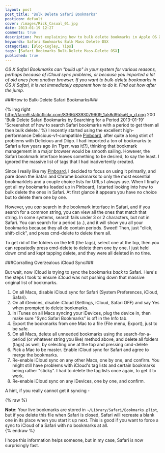 ```yaml
---
layout: post
post_title: "Bulk Delete Safari Bookmarks"
posticon: default
cover: /images/Rick_Casual_01.jpg
date: 2013-01-19 12:27
comments: true
description: Post explaining how to bulk delete bookmarks in Apple OS X Safari.
keywords: Safari Bookmarks Bulk Mass Delete OSX
categories: [Blog-Cogley, Tips]
tags: [Safari Bookmarks Bulk-Delete Mass-Delete OSX]
published: true
---
```


_OS X Safari Bookmarks can "build up" in your system for various reasons, perhaps because of iCloud sync problems, or because you imported a lot of old ones from another browser. If you want to bulk-delete bookmarks in OS X Safari, it is not immediately apparent how to do it. Find out how after the jump._

<!--more-->

###How to Bulk-Delete Safari Bookmarks###

{% img right http://farm9.staticflickr.com/8366/8393079609_1a58d9b5a6_o_d.png 200 'Bulk Delete Safari Bookmarks by Searching for a Period 2013-01-19' 'Screenshot of how to search Safari bookmarks with a period to get them all then bulk delete.' %} I recently started using the excellent high-performance Delicious-v1-compatible [Pinboard](http://pinboard.in), after quite a long stint of problems with Delicious and Diigo. I had imported a ton of bookmarks to Safari a few years ago (in *Tiger*, was it!?), thinking that bookmark management in a major browser would be smooth sailing. However, the Safari bookmark interface leaves something to be desired, to say the least. I ignored the massive list of tags that I had inadvertently created. 

Since I really like my [Pinboard](https://pinboard.in/u:rickcogley), I decided to focus on using it primarily, and pare down the Safari and Chrome bookmarks to only the most essential bookmarklets and a couple choice lists for URLs I always use. When I finally got all my bookmarks loaded up in Pinboard, I started looking into how to bulk delete the ones in Safari. At first glance it appears you have no choice but to delete them one by one. 

However, you *can* search in the bookmark interface in Safari, and if you search for a common string, you can view all the ones that match that string. In some systems, search fails under 3 or 2 characters, but not in Safari. You can search for a period (a .), and it will show you all your bookmarks because they all do contain periods. Sweet! Then, just "click, shift-click", and press cmd-delete to delete them all. 

To get rid of the folders on the left (the tags), select one at the top, then you can repeatedly press cmd-delete to delete them one by one. I just held down cmd and kept tapping delete, and they were all deleted in no time. 

###Corralling Overzealous iCloud Sync###

But wait, now iCloud is trying to sync the bookmarks *back* to Safari. Here's the steps I took to ensure iCloud was not pushing down that massive original list of bookmarks. 

1. On all Macs, disable iCloud sync for Safari (System Preferences, iCloud, Safari).
1. On all iDevices, disable iCloud (Settings, iCloud, Safari OFF) and say Yes when prompted to delete bookmarks. 
1. In iTunes on all Macs syncing your iDevices, plug the device in, then make sure "Sync Safari Bookmarks" is off in the Info tab.
1. Export the bookmarks from one Mac to a file (File menu, Export), just to be safe.
1. On all Macs, delete all unneeded bookmarks using the search-for-a-period (or whatever string you like) method above, and delete all folders (tags) as well, by selecting one at the top and pressing cmd-delete 
1. Pick a Mac to be master. Enable iCloud sync for Safari and agree to merge the bookmarks. 
1. Re-enable iCloud sync on any other Macs, one by one, and confirm. You might still have problems with iCloud's tag lists and certain bookmarks being rather "sticky". I had to delete the tag lists once again, to get it to work. 
1. Re-enable iCloud sync on any iDevices, one by one, and confirm. 

A hint, if you really cannot get it syncing - 

{% raw %}<div class="alert alert-info"><strong>Note:</strong> Your live bookmarks are stored in <code>~/Library/Safari/Bookmarks.plist</code>, but if you delete this file when Safari is closed, Safari will recreate a blank one in its place when you start it up next. This is good if you want to force a sync to iCloud of a Safari with no bookmarks at all.</div>{% endraw %}  

I hope this information helps someone, but in my case, Safari is now surprisingly fast. 
